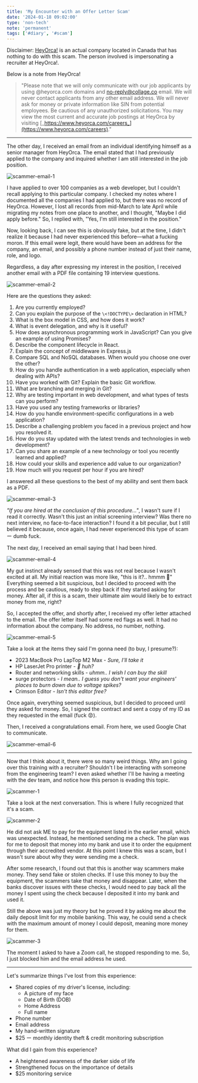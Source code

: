 ```yaml
---
title: 'My Encounter with an Offer Letter Scam'
date: '2024-01-18 09:02:00'
type: 'non-tech'
note: 'permanent'
tags: ['#diary', '#scam']
---
```


Disclaimer: [HeyOrca!](https://www.heyorca.com/) is an actual company located in Canada that has nothing to do with this scam. The person involved is impersonating a recruiter at HeyOrca!.

Below is a note from HeyOrca!

> "Please note that we will only communicate with our job applicants by using @heyorca.com domains and no-reply@collage.co email. We will never contact applicants from any other email address. We will never ask for money or private information like SIN from potential employees. Be cautious of any unauthorized solicitations. You may view the most current and accurate job postings at HeyOrca by visiting [_https://www.heyorca.com/careers_](https://www.heyorca.com/careers)."

---

The other day, I received an email from an individual identifying himself as a senior manager from HeyOrca. The email stated that I had previously applied to the company and inquired whether I am still interested in the job position.

![scammer-email-1](/images/2401180902/scammer-email-1.webp)

I have applied to over 100 companies as a web developer, but I couldn't recall applying to this particular company. I checked my notes where I documented all the companies I had applied to, but there was no record of HeyOrca. However, I lost all records from mid-March to late April while migrating my notes from one place to another, and I thought, "Maybe I did apply before." So, I replied with, "Yes, I'm still interested in the position."

Now, looking back, I can see this is obviously fake, but at the time, I didn't realize it because I had never experienced this before—what a fucking moron. If this email were legit, there would have been an address for the company, an email, and possibly a phone number instead of just their name, role, and logo.

Regardless, a day after expressing my interest in the position, I received another email with a PDF file containing 19 interview questions.

![scammer-email-2](/images/2401180902/scammer-email-2.webp)

Here are the questions they asked:

1. Are you currently employed?
2. Can you explain the purpose of the `\<!DOCTYPE\>` declaration in HTML?
3. What is the box model in CSS, and how does it work?
4. What is event delegation, and why is it useful?
5. How does asynchronous programming work in JavaScript? Can you give an example of using Promises?
6. Describe the component lifecycle in React.
7. Explain the concept of middleware in Express.js
8. Compare SQL and NoSQL databases. When would you choose one over the other?
9. How do you handle authentication in a web application, especially when dealing with APIs?
10. Have you worked with Git? Explain the basic Git workflow.
11. What are branching and merging in Git?
12. Why are testing important in web development, and what types of tests can you perform?
13. Have you used any testing frameworks or libraries?
14. How do you handle environment-specific configurations in a web application?
15. Describe a challenging problem you faced in a previous project and how you resolved it.
16. How do you stay updated with the latest trends and technologies in web development?
17. Can you share an example of a new technology or tool you recently learned and applied?
18. How could your skills and experience add value to our organization?
19. How much will you request per hour if you are hired?

I answered all these questions to the best of my ability and sent them back as a PDF.

![scammer-email-3](/images/2401180902/scammer-email-3.webp)

_"If you are hired at the conclusion of this procedure..."_, I wasn't sure if I read it correctly. Wasn't this just an initial screening interview? Was there no next interview, no face-to-face interaction? I found it a bit peculiar, but I still believed it because, once again, I had never experienced this type of scam ー dumb fuck.

The next day, I received an email saying that I had been hired.

![scammer-email-4](/images/2401180902/scammer-email-4.webp)

My gut instinct already sensed that this was not real because I wasn't excited at all. My initial reaction was more like, "this is it?.. hmmm 🤔" Everything seemed a bit suspicious, but I decided to proceed with the process and be cautious, ready to step back if they started asking for money. After all, if this is a scam, their ultimate aim would likely be to extract money from me, right?

So, I accepted the offer, and shortly after, I received my offer letter attached to the email. The offer letter itself had some red flags as well. It had no information about the company. No address, no number, nothing.

![scammer-email-5](/images/2401180902/scammer-email-5.webp)

Take a look at the items they said I'm gonna need (to buy, I presume?):

- 2023 MacBook Pro LapTop M2 Max - _Sure, I'll take it_
- HP LaserJet Pro printer - _🤨 huh?_
- Router and networking skills - _uhmm.. I wish I can buy the skill_
- surge protectors - _I mean.. I guess you don't want your engineers' places to burn down due to voltage spikes?_
- Crimson Editor - _Isn't this editor free?_

Once again, everything seemed suspicious, but I decided to proceed until they asked for money. So, I signed the contract and sent a copy of my ID as they requested in the email (fuck 😡).

Then, I received a congratulations email. From here, we used Google Chat to communicate.

![scammer-email-6](/images/2401180902/scammer-email-6.webp)

---

Now that I think about it, there were so many weird things. Why am I going over this training with a recruiter? Shouldn't I be interacting with someone from the engineering team? I even asked whether I'll be having a meeting with the dev team, and notice how this person is evading this topic.

![scammer-1](/images/2401180902/scammer-1.webp)

Take a look at the next conversation. This is where I fully recognized that it's a scam.

![scammer-2](/images/2401180902/scammer-2.webp)

He did not ask ME to pay for the equipment listed in the earlier email, which was unexpected. Instead, he mentioned sending me a check. The plan was for me to deposit that money into my bank and use it to order the equipment through their accredited vendor. At this point I knew this was a scam, but I wasn't sure about why they were sending me a check.

After some research, I found out that this is another way scammers make money. They send fake or stolen checks. If I use this money to buy the equipment, the scammers take that money and disappear. Later, when the banks discover issues with these checks, I would need to pay back all the money I spent using the check because I deposited it into my bank and used it.

Still the above was just my theory but he proved it by asking me about the daily deposit limit for my mobile banking. This way, he could send a check with the maximum amount of money I could deposit, meaning more money for them.

![scammer-3](/images/2401180902/scammer-3.webp)

The moment I asked to have a Zoom call, he stopped responding to me. So, I just blocked him and the email address he used.

---

Let's summarize things I've lost from this experience:

- Shared copies of my driver's license, including:
  - A picture of my face
  - Date of Birth (DOB)
  - Home Address
  - Full name
- Phone number
- Email address
- My hand-written signature
- $25 ー monthly identity theft & credit monitoring subscription

What did I gain from this experience?

- A heightened awareness of the darker side of life
- Strengthened focus on the importance of details
- $25 monitoring service
